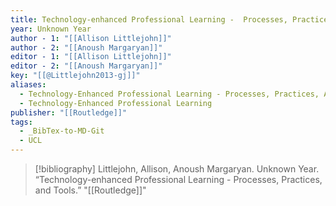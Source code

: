 ```yaml
---
title: Technology-enhanced Professional Learning -  Processes, Practices, and Tools
year: Unknown Year
author - 1: "[[Allison Littlejohn]]"
author - 2: "[[Anoush Margaryan]]"
editor - 1: "[[Allison Littlejohn]]"
editor - 2: "[[Anoush Margaryan]]"
key: "[[@Littlejohn2013-gj]]"
aliases:
  - Technology-Enhanced Professional Learning - Processes, Practices, And Tools
  - Technology-Enhanced Professional Learning
publisher: "[[Routledge]]"
tags:
  - _BibTex-to-MD-Git
  - UCL
---
```


> [!bibliography]
> Littlejohn, Allison, Anoush Margaryan. Unknown Year. “Technology-enhanced Professional Learning -  Processes, Practices, and Tools.” "[[Routledge]]"